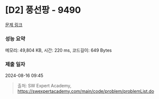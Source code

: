 # [D2] 풍선팡 - 9490 

[문제 링크](https://swexpertacademy.com/main/code/problem/problemDetail.do?contestProbId=AXAerAPaVXMDFARP) 

### 성능 요약

메모리: 49,804 KB, 시간: 220 ms, 코드길이: 649 Bytes

### 제출 일자

2024-08-16 09:45



> 출처: SW Expert Academy, https://swexpertacademy.com/main/code/problem/problemList.do